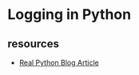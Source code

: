# Logging in Python

## resources

- [Real Python Blog Article](https://realpython.com/python-logging/)